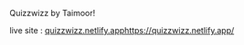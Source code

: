 Quizzwizz by Taimoor!

live site : [quizzwizz.netlify.app](https://quizzwizz.netlify.app/)https://quizzwizz.netlify.app/

